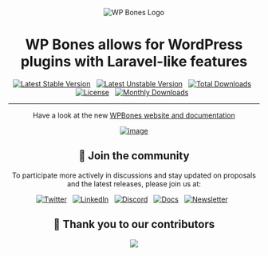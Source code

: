 <p align="center">
  <img src="https://github.com/wpbones/WPBones/assets/432181/13e0e825-9b0d-44c2-a77d-1baad88a1070" alt="WP Bones Logo" />
</p>

<h1 align="center">
  WP Bones allows for WordPress plugins with Laravel-like features
</h1>

<div align="center">

  [![Latest Stable Version](https://poser.pugx.org/wpbones/wpbones/v/stable?style=for-the-badge)](https://packagist.org/packages/wpbones/wpbones) &nbsp;
  [![Latest Unstable Version](https://poser.pugx.org/wpbones/wpbones/v/unstable?style=for-the-badge)](https://packagist.org/packages/wpbones/wpbones) &nbsp;
  [![Total Downloads](https://poser.pugx.org/wpbones/wpbones/downloads?style=for-the-badge)](https://packagist.org/packages/wpbones/wpbones) &nbsp;
  [![License](https://poser.pugx.org/wpbones/wpbones/license?style=for-the-badge)](https://packagist.org/packages/wpbones/wpbones) &nbsp;
  [![Monthly Downloads](https://poser.pugx.org/wpbones/wpbones/d/monthly?style=for-the-badge)](https://packagist.org/packages/wpbones/wpbones) &nbsp;

</div>  

<hr/>


<div align="center">

<p align="center">
Have a look at the new <a href="https://wpbones.com">WPBones website and documentation</a>
</p>

[![image](https://github.com/user-attachments/assets/91b06306-688b-4ea2-8591-c9373307d397)](https://wpbones.com)

  
</div>

<div align="center">
  
## 📣 Join the community

To participate more actively in discussions and stay updated on proposals and the latest releases, please join us at:

<div align="center">

[![Twitter](https://img.shields.io/badge/Twitter-%231877F2.svg?style=for-the-badge&logo=x&logoColor=white)](https://twitter.com/wpbonesx) &nbsp;
[![LinkedIn](https://img.shields.io/badge/Linkedin-%231877F2.svg?style=for-the-badge&logo=Linkedin&logoColor=white)](https://it.linkedin.com/in/wpbones) &nbsp;
[![Discord](https://img.shields.io/badge/Discord-%231877F2.svg?style=for-the-badge&logo=Discord&logoColor=white)](https://discord.com/invite/5bdVyycU8F) &nbsp;
[![Docs](https://img.shields.io/badge/Docs-%231877F2.svg?style=for-the-badge&logo=readthedocs&logoColor=white)](https://wpbones.com) &nbsp;
[![Newsletter](https://img.shields.io/badge/substack-%231877F2.svg?style=for-the-badge&logo=substack&logoColor=white)](https://wpbones.substack.com/) &nbsp;

</div>

## 👏 Thank you to our contributors

<a href="https://github.com/wpbones/wpbones/graphs/contributors">
  <img src="https://contrib.rocks/image?repo=wpbones/wpbones" />
</a>

</div>
